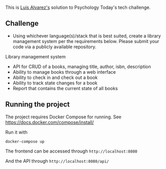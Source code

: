 This is [Luis Alvarez's](mailto:lalvarezguillen@gmail.com) solution to Psychology Today's tech challenge.

## Challenge

* Using whichever language(s)/stack that is best suited, create a library management system per the requirements below. Please submit your code via a publicly available repository.

Library management system
* API for CRUD of a books, managing title, author, isbn, description
* Ability to manage books through a web interface
* Ability to check in and check out a book
* Ability to track state changes for a book
* Report that contains the current state of all books

## Running the project

The project requires Docker Compose for running. See https://docs.docker.com/compose/install/

Run it with

```
docker-compose up
```

The frontend can be accessed through `http://localhost:8080`

And the API through `http://localhost:8080/api/`